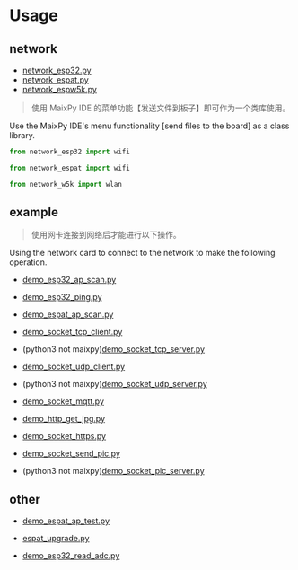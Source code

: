# Usage

## network

- [network_esp32.py](./network_esp32.py)
- [network_espat.py](./network_espat.py)
- [network_espw5k.py](./network_espw5k.py)

> 使用 MaixPy IDE 的菜单功能【发送文件到板子】即可作为一个类库使用。

Use the MaixPy IDE's menu functionality [send files to the board] as a class library.

```python
from network_esp32 import wifi

from network_espat import wifi

from network_w5k import wlan
```

## example

> 使用网卡连接到网络后才能进行以下操作。

Using the network card to connect to the network to make the following operation.

- [demo_esp32_ap_scan.py](./demo_esp32_ap_scan.py)
- [demo_esp32_ping.py](./demo_esp32_ping.py)

- [demo_espat_ap_scan.py](./demo_espat_ap_scan.py)

- [demo_socket_tcp_client.py](./demo_socket_tcp_client.py)
- (python3 not maixpy)[demo_socket_tcp_server.py](./demo_socket_tcp_server.py)

- [demo_socket_udp_client.py](./demo_socket_udp_client.py)
- (python3 not maixpy)[demo_socket_udp_server.py](./demo_socket_udp_server.py)

- [demo_socket_mqtt.py](./demo_socket_mqtt.py)

- [demo_http_get_jpg.py](./demo_http_get_jpg.py)
- [demo_socket_https.py](./demo_socket_https.py)

- [demo_socket_send_pic.py](./demo_socket_send_pic.py)
- (python3 not maixpy)[demo_socket_pic_server.py](./demo_socket_pic_server.py)

## other

- [demo_espat_ap_test.py](./demo_espat_ap_test.py)
- [espat_upgrade.py](./espat_upgrade.py)

- [demo_esp32_read_adc.py](./demo_esp32_read_adc.py)